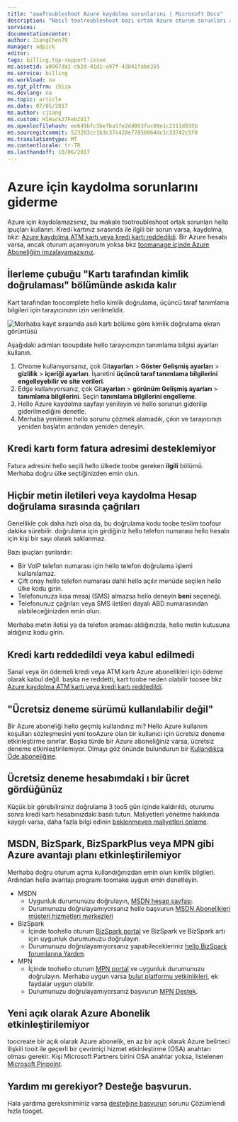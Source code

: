```yaml
---
title: "aaaTroubleshoot Azure kaydolma sorunlarını | Microsoft Docs"
description: "Nasıl tootroubleshoot bazı ortak Azure oturum sorunları açıklar."
services: 
documentationcenter: 
author: JiangChen79
manager: adpick
editor: 
tags: billing,top-support-issue
ms.assetid: a0907da1-cb2d-41d1-a97f-43841fabe355
ms.service: billing
ms.workload: na
ms.tgt_pltfrm: ibiza
ms.devlang: na
ms.topic: article
ms.date: 07/05/2017
ms.author: cjiang
ms.custom: H1Hack27Feb2017
ms.openlocfilehash: ee649bfc3be7ba1fe2dd863fac09e1c2311d835b
ms.sourcegitcommit: 523283cc1b3c37c428e77850964dc1c33742c5f0
ms.translationtype: MT
ms.contentlocale: tr-TR
ms.lasthandoff: 10/06/2017
---
```

# <a name="troubleshoot-sign-up-issues-for-azure"></a>Azure için kaydolma sorunlarını giderme
Azure için kaydolamazsınız, bu makale tootroubleshoot ortak sorunları hello ipuçları kullanın. Kredi kartınız sırasında ile ilgili bir sorun varsa, kaydolma, bkz: [Azure kaydolma ATM kartı veya kredi kartı reddedildi](billing-credit-card-fails-during-azure-sign-up.md). Bir Azure hesabı varsa, ancak oturum açamıyorum yoksa bkz [toomanage içinde Azure Aboneliğim imzalayamazsınız](billing-cannot-login-subscription.md).

## <a name="progress-bar-hangs-in-identity-verification-by-card-section"></a>İlerleme çubuğu "Kartı tarafından kimlik doğrulaması" bölümünde askıda kalır

Kart tarafından toocomplete hello kimlik doğrulama, üçüncü taraf tanımlama bilgileri için tarayıcınızın izin verilmelidir.

![Merhaba kayıt sırasında asılı kartı bölüme göre kimlik doğrulama ekran görüntüsü](./media/billing-troubleshoot-azure-sign-up-issues/identity-verification-hangs.PNG)

Aşağıdaki adımları tooupdate hello tarayıcınızın tanımlama bilgisi ayarları kullanın.

1. Chrome kullanıyorsanız, çok Git**ayarları** > **Göster Gelişmiş ayarları** > **gizlilik** > **içeriği ayarları**. İşaretini **üçüncü taraf tanımlama bilgilerini engelleyebilir ve site verileri**.
2. Edge kullanıyorsanız, çok Git**ayarları** > **görünüm Gelişmiş ayarları** > **tanımlama bilgilerini**. Seçin **tanımlama bilgilerini engelleme**.
3. Hello Azure kaydolma sayfayı yenileyin ve hello sorunun giderilip giderilmediğini denetle.
4. Merhaba yenileme hello sorunu çözmek alamadık, çıkın ve tarayıcınızı yeniden başlatın ardından yeniden deneyin.

## <a name="credit-card-form-doesnt-support-my-billing-address"></a>Kredi kartı form fatura adresimi desteklemiyor
Fatura adresini hello seçili hello ülkede toobe gereken **ilgili** bölümü. Merhaba doğru ülke seçtiğinizden emin olun.

## <a name="no-text-messages-or-calls-during-sign-up-account-verification"></a>Hiçbir metin iletileri veya kaydolma Hesap doğrulama sırasında çağrıları
Genellikle çok daha hızlı olsa da, bu doğrulama kodu toobe teslim toofour dakika sürebilir. doğrulama için girdiğiniz hello telefon numarası hello hesabı için kişi bir sayı olarak saklanmaz.

Bazı ipuçları şunlardır:
* Bir VoIP telefon numarası için hello telefon doğrulama işlemi kullanılamaz.
* Çift onay hello telefon numarası dahil hello açılır menüde seçilen hello ülke kodu girin.
* Telefonunuza kısa mesaj (SMS) almazsa hello deneyin **beni** seçeneği.
* Telefonunuz çağrıları veya SMS iletileri dayalı ABD numarasından alabileceğinizden emin olun.

Merhaba metin iletisi ya da telefon araması aldığınızda, hello metin kutusuna aldığınız kodu girin.

## <a name="credit-card-declined-or-not-accepted"></a>Kredi kartı reddedildi veya kabul edilmedi
Sanal veya ön ödemeli kredi veya ATM kartı Azure abonelikleri için ödeme olarak kabul değil. başka ne reddetti, kart toobe neden olabilir toosee bkz [Azure kaydolma ATM kartı veya kredi kartı reddedildi](billing-credit-card-fails-during-azure-sign-up.md).

## <a name="free-trial-is-not-available"></a>"Ücretsiz deneme sürümü kullanılabilir değil"
Bir Azure aboneliği hello geçmiş kullandınız mı? Hello Azure kullanım koşulları sözleşmesini yeni tooAzure olan bir kullanıcı için ücretsiz deneme etkinleştirme sınırlar. Başka türde bir Azure aboneliğiniz varsa, ücretsiz deneme etkinleştirilemiyor. Olmayı göz önünde bulundurun bir [Kullandıkça Öde aboneliğine](https://azure.microsoft.com/offers/ms-azr-0003p/).

## <a name="i-saw-a-charge-on-my-free-trial-account"></a>Ücretsiz deneme hesabımdaki ı bir ücret gördüğünüz
Küçük bir görebilirsiniz doğrulama 3 too5 gün içinde kaldırıldı, oturumu sonra kredi kartı hesabınızdaki basılı tutun. Maliyetleri yönetme hakkında kaygılı varsa, daha fazla bilgi edinin [beklenmeyen maliyetleri önleme](https://docs.microsoft.com/azure/billing/billing-getting-started).

## <a name="cant-activate-azure-benefit-plan-like-msdn-bizspark-bizsparkplus-or-mpn"></a>MSDN, BizSpark, BizSparkPlus veya MPN gibi Azure avantajı planı etkinleştirilemiyor
Merhaba doğru oturum açma kullandığınızdan emin olun kimlik bilgileri. Ardından hello avantajı programı toomake uygun emin denetleyin. 

* MSDN
  * Uygunluk durumunuzu doğrulayın, [MSDN hesap sayfası](https://msdn.microsoft.com/subscriptions/manage/default.aspx).
  * Durumunuzu doğrulayamıyorsanız hello başvurun [MSDN Abonelikleri müşteri hizmetleri merkezleri](https://msdn.microsoft.com/subscriptions/contactus.aspx)
* BizSpark
  * İçinde toohello oturum [BizSpark portal](https://www.microsoft.com/bizspark/default.aspx#start-two) ve BizSpark ve BizSpark artı için uygunluk durumunuzu doğrulayın.
  * Durumunuzu doğrulayamıyorsanız yapabilecekleriniz [hello BizSpark forumlarına Yardım](http://aka.ms/bzforums).
* MPN
  * İçinde toohello oturum [MPN portal](https://mspartner.microsoft.com/en/us/Pages/Locale.aspx) ve uygunluk durumunuzu doğrulayın. Merhaba uygun varsa [bulut platformu yetkinlikleri](https://mspartner.microsoft.com/en/us/pages/membership/cloud-platform-competency.aspx), ek faydalar uygun olabilir.
  * Durumunuzu doğrulayamıyorsanız başvurun [MPN Destek](https://mspartner.microsoft.com/en/us/Pages/Support/Premium/contact-support.aspx).

## <a name="cant-activate-new-azure-in-open-subscription"></a>Yeni açık olarak Azure Abonelik etkinleştirilemiyor
toocreate bir açık olarak Azure abonelik, en az bir açık olarak Azure belirteci ilişkili tooit ile geçerli bir çevrimiçi hizmet etkinleştirme (OSA) anahtarı olması gerekir. Kişi Microsoft Partners birini OSA anahtar yoksa, listelenen [Microsoft Pinpoint](http://pinpoint.microsoft.com/).

## <a name="need-help-contact-support"></a>Yardım mı gerekiyor? Desteğe başvurun.
Hala yardıma gereksiniminiz varsa [desteğine başvurun](https://portal.azure.com/?#blade/Microsoft_Azure_Support/HelpAndSupportBlade) sorunu Çözümlendi hızla tooget.
